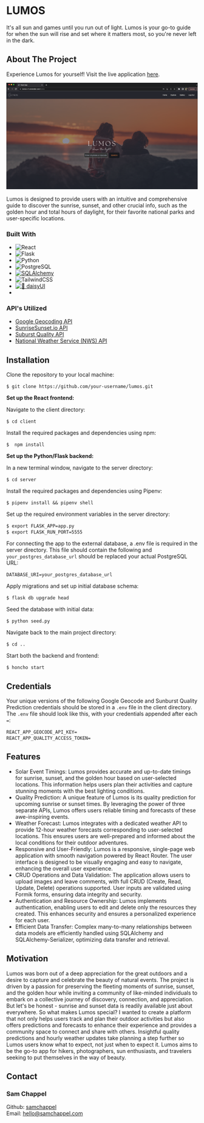# LUMOS

It's all sun and games until you run out of light. Lumos is your go-to guide for when the sun will rise and set where it matters most, so you're never left in the dark.

## About The Project
Experience Lumos for yourself! Visit the live application <a href="https://lumos-v1.onrender.com">here</a>.

![home page](https://github.com/samchappel/lumos/blob/main/client/src/assets/lumos_home.png?raw=true)

Lumos is designed to provide users with an intuitive and comprehensive guide to discover the sunrise, sunset, and other crucial info, such as the golden hour and total hours of daylight, for their favorite national parks and user-specific locations.

### Built With

* ![React](https://img.shields.io/badge/react-%2320232a.svg?style=for-the-badge&logo=react&logoColor=%2361DAFB) 
* ![Flask](https://img.shields.io/badge/flask-%23000.svg?style=for-the-badge&logo=flask&logoColor=white)
* ![Python](https://img.shields.io/badge/python-3670A0?style=for-the-badge&logo=python&logoColor=ffdd54) 
* ![PostgreSQL](https://img.shields.io/badge/PostgreSQL-%23336791.svg?style=for-the-badge&logo=postgresql&logoColor=white)
* [![SQLAlchemy][SQLAlchemy.com]][SQLalchemy-url]
* ![TailwindCSS](https://img.shields.io/badge/TailwindCSS-%2338B2AC.svg?style=for-the-badge&logo=tailwind-css&logoColor=white) 
* [![🌼 daisyUI][daisyUI.com]][daisyUI-url]
* 

### API's Utilized
* [Google Geocoding API](https://developers.google.com/maps/documentation/geocoding/overview)
* [SunriseSunset.io API](https://sunrisesunset.io/api/)
* [Suburst Quality API](https://sunsetwx.com/sunburst/)
* [National Weather Service (NWS) API](https://www.weather.gov/documentation/services-web-api)

## Installation

Clone the repository to your local machine:
```
$ git clone https://github.com/your-username/lumos.git
  ```

**Set up the React frontend:**

Navigate to the client directory:
```
$ cd client
  ```

Install the required packages and dependencies using npm:
```
$  npm install
  ```
  
**Set up the Python/Flask backend:**

In a new terminal window, navigate to the server directory:
```
$ cd server
  ```
  
Install the required packages and dependencies using Pipenv:
```
$ pipenv install && pipenv shell
  ```
  
Set up the required environment variables in the server directory:
```
$ export FLASK_APP=app.py
$ export FLASK_RUN_PORT=5555
  ```

For connecting the app to the external database, a .env file is required in the server directory. This file should contain the following and `your_postgres_database_url` should be replaced your actual PostgreSQL URL:
```
DATABASE_URI=your_postgres_database_url
  ```
  
Apply migrations and set up initial database schema:
```
$ flask db upgrade head
  ```

Seed the database with initial data:
```
$ python seed.py
  ```

Navigate back to the main project directory:
```
$ cd ..
  ```

Start both the backend and frontend:
```
$ honcho start
  ```

## Credentials

Your unique versions of the following Google Geocode and Sunburst Quality Prediction credentials should be stored in a ```.env``` file in the client directory. The ```.env``` file should look like this, with your credentials appended after each ```=```:

```
REACT_APP_GEOCODE_API_KEY=
REACT_APP_QUALITY_ACCESS_TOKEN=
```

## Features

- Solar Event Timings: Lumos provides accurate and up-to-date timings for sunrise, sunset, and the golden hour based on user-selected locations. This information helps users plan their activities and capture stunning moments with the best lighting conditions.
- Quality Prediction: A unique feature of Lumos is its quality prediction for upcoming sunrise or sunset times. By leveraging the power of three separate APIs, Lumos offers users reliable timing and forecasts of these awe-inspiring events.
- Weather Forecast: Lumos integrates with a dedicated weather API to provide 12-hour weather forecasts corresponding to user-selected locations. This ensures users are well-prepared and informed about the local conditions for their outdoor adventures.
- Responsive and User-Friendly: Lumos is a responsive, single-page web application with smooth navigation powered by React Router. The user interface is designed to be visually engaging and easy to navigate, enhancing the overall user experience.
- CRUD Operations and Data Validation: The application allows users to upload images and leave comments, with full CRUD (Create, Read, Update, Delete) operations supported. User inputs are validated using Formik forms, ensuring data integrity and security.
- Authentication and Resource Ownership: Lumos implements authentication, enabling users to edit and delete only the resources they created. This enhances security and ensures a personalized experience for each user.
- Efficient Data Transfer: Complex many-to-many relationships between data models are efficiently handled using SQLAlchemy and SQLAlchemy-Serializer, optimizing data transfer and retrieval.

## Motivation

Lumos was born out of a deep appreciation for the great outdoors and a desire to capture and celebrate the beauty of natural events. The project is driven by a passion for preserving the fleeting moments of sunrise, sunset, and the golden hour while inviting a community of like-minded individuals to embark on a collective journey of discovery, connection, and appreciation. But let's be honest - sunrise and sunset data is readily available just about everywhere. So what makes Lumos special? I wanted to create a platform that not only helps users track and plan their outdoor activities but also offers predictions and forecasts to enhance their experience and provides a community space to connect and share with others. Insightful quality predictions and hourly weather updates take planning a step further so Lumos users know what to expect, not just when to expect it. Lumos aims to be the go-to app for hikers, photographers, sun enthusiasts, and travelers seeking to put themselves in the way of beauty.


## Contact
  
### Sam Chappel
Github: <a href="https://github.com/samchappel">samchappel</a><br>
Email: <a href="mailto:hello@samchappel.com">hello@samchappel.com</a>

<!-- MARKDOWN LINKS & IMAGES -->
<!-- https://www.markdownguide.org/basic-syntax/#reference-style-links -->
[SQLAlchemy.com]: https://img.shields.io/badge/-SQLAlchemy-black?style=for-the-badge&logo=serverfault
[SQLalchemy-url]: https://www.sqlalchemy.org/
[daisyUI.com]: https://img.shields.io/badge/-🌼%20daisyUI-19d1a5?style=for-the-badge
[daisyUI-url]: https://daisyui.com/
